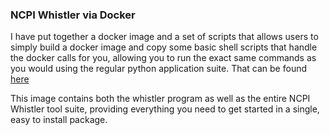 ### NCPI Whistler via Docker
I have put together a docker image and a set of scripts that allows users to simply build a docker image and copy some basic shell scripts that handle the docker calls for you, allowing you to run the exact same commands as you would using the regular python application suite. That can be found [here](https://github.com/NIH-NCPI/dockerized-whistler)

This image contains both the whistler program as well as the entire NCPI Whistler tool suite, providing everything you need to get started in a single, easy to install package. 

